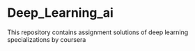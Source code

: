 # Deep_Learning_ai
This repository contains assignment solutions of deep learning specializations by coursera
